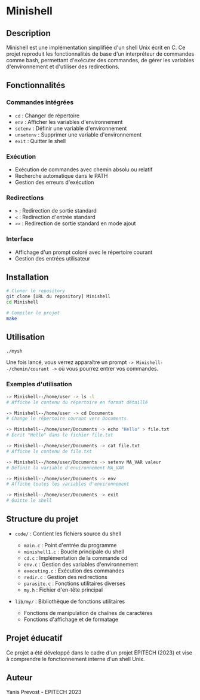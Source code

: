 # Minishell

## Description
Minishell est une implémentation simplifiée d'un shell Unix écrit en C. Ce projet reproduit les fonctionnalités de base d'un interpréteur de commandes comme bash, permettant d'exécuter des commandes, de gérer les variables d'environnement et d'utiliser des redirections.

## Fonctionnalités

### Commandes intégrées
- `cd` : Changer de répertoire
- `env` : Afficher les variables d'environnement
- `setenv` : Définir une variable d'environnement
- `unsetenv` : Supprimer une variable d'environnement
- `exit` : Quitter le shell

### Exécution
- Exécution de commandes avec chemin absolu ou relatif
- Recherche automatique dans le PATH
- Gestion des erreurs d'exécution

### Redirections
- `>` : Redirection de sortie standard
- `<` : Redirection d'entrée standard
- `>>` : Redirection de sortie standard en mode ajout

### Interface
- Affichage d'un prompt coloré avec le répertoire courant
- Gestion des entrées utilisateur

## Installation

```bash
# Cloner le repository
git clone [URL du repository] Minishell
cd Minishell

# Compiler le projet
make
```

## Utilisation

```bash
./mysh
```

Une fois lancé, vous verrez apparaître un prompt `-> Minishell--/chemin/courant ->` où vous pourrez entrer vos commandes.

### Exemples d'utilisation

```bash
-> Minishell--/home/user -> ls -l
# Affiche le contenu du répertoire en format détaillé

-> Minishell--/home/user -> cd Documents
# Change le répertoire courant vers Documents

-> Minishell--/home/user/Documents -> echo "Hello" > file.txt
# Écrit "Hello" dans le fichier file.txt

-> Minishell--/home/user/Documents -> cat file.txt
# Affiche le contenu de file.txt

-> Minishell--/home/user/Documents -> setenv MA_VAR valeur
# Définit la variable d'environnement MA_VAR

-> Minishell--/home/user/Documents -> env
# Affiche toutes les variables d'environnement

-> Minishell--/home/user/Documents -> exit
# Quitte le shell
```

## Structure du projet

- `code/` : Contient les fichiers source du shell
  - `main.c` : Point d'entrée du programme
  - `minishell1.c` : Boucle principale du shell
  - `cd.c` : Implémentation de la commande cd
  - `env.c` : Gestion des variables d'environnement
  - `executing.c` : Exécution des commandes
  - `redir.c` : Gestion des redirections
  - `parasite.c` : Fonctions utilitaires diverses
  - `my.h` : Fichier d'en-tête principal

- `lib/my/` : Bibliothèque de fonctions utilitaires
  - Fonctions de manipulation de chaînes de caractères
  - Fonctions d'affichage et de formatage

## Projet éducatif
Ce projet a été développé dans le cadre d'un projet EPITECH (2023) et vise à comprendre le fonctionnement interne d'un shell Unix.

## Auteur
Yanis Prevost - EPITECH 2023